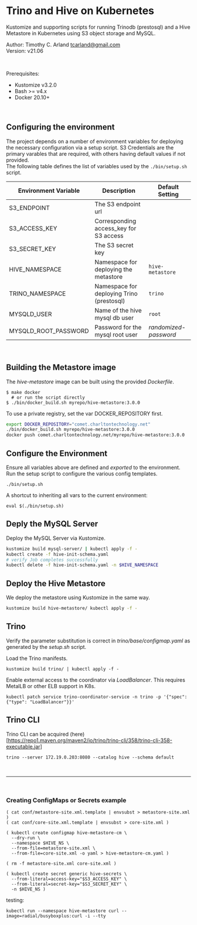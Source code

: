 Trino and Hive on Kubernetes
============================

Kustomize and supporting scripts for running Trinodb (prestosql) and 
a Hive Metastore in Kubernetes using S3 object storage and MySQL. 


Author:  Timothy C. Arland <tcarland@gmail.com>  <br>
Version: v21.06

<br>

Prerequisites:
- Kustomize v3.2.0
- Bash >= v4.x
- Docker 20.10+

<br>

## Configuring the environment

The project depends on a number of environment variables for deploying the 
necessary configuration via a setup script. S3 Credentials are the primary 
varables that are required, with others having default values if not provided.  
The following table defines the list of variables used by the `./bin/setup.sh` 
script.

| Environment Variable |    Description   |  Default Setting |
| -------------------- | -------------------------------| ---------------|
| S3_ENDPOINT          |  The S3 endpoint url |       |
| S3_ACCESS_KEY        |  Corresponding access_key for S3 access |     |
| S3_SECRET_KEY        |  The S3 secret key |       |
| HIVE_NAMESPACE       |  Namespace for deploying the metastore | `hive-metastore`  |
| TRINO_NAMESPACE      |  Namespace for deploying Trino (prestosql) | `trino`  |
| MYSQLD_USER          |  Name of the hive mysql db user  | `root` |
| MYSQLD_ROOT_PASSWORD |  Password for the mysql root user |  *randomized-password* |

<br>

## Building the Metastore image

The *hive-metastore* image can be built using the provided *Dockerfile*. 
```
$ make docker 
  # or run the script directly
$ ./bin/docker_build.sh myrepo/hive-metastore:3.0.0
```

To use a private registry, set the var DOCKER_REPOSITORY first.
```sh
export DOCKER_REPOSITORY="comet.charltontechnology.net"
./bin/docker_build.sh myrepo/hive-metastore:3.0.0
docker push comet.charltontechnology.net/myrepo/hive-metastore:3.0.0
```

## Configure the Environment

Ensure all variables above are defined and *exported* to the environment.
Run the setup script to configure the various config templates.
```
./bin/setup.sh
```

A shortcut to inheriting all vars to the current environment:
```
eval $(./bin/setup.sh)
```

## Deply the MySQL Server

Deploy the MySQL Server via Kustomize.
```sh
kustomize build mysql-server/ | kubectl apply -f -
kubectl create -f hive-init-schema.yaml
# verify Job completes successfully
kubectl delete -f hive-init-schema.yaml -n $HIVE_NAMESPACE
```

## Deploy the Hive Metastore
We deploy the metastore using Kustomize in the same way.
```sh
kustomize build hive-metastore/ kubectl apply -f -
```


## Trino

Verify the parameter substitution is correct in *trino/base/configmap.yaml* as 
generated by the *setup.sh* script.

Load the Trino manifests.
```
kustomize build trino/ | kubectl apply -f -
```

Enable external access to the coordinator via *LoadBalancer*. This requires MetalLB or 
other ELB support in K8s.
```
kubectl patch service trino-coordinator-service -n trino -p '{"spec": {"type": "LoadBalancer"}}'
```

## Trino CLI

Trino CLI can be acquired (here)[https://repo1.maven.org/maven2/io/trino/trino-cli/358/trino-cli-358-executable.jar]
```
trino --server 172.19.0.203:8080 --catalog hive --schema default
```

<br>

---

<br>

### Creating ConfigMaps or Secrets example
```
( cat conf/metastore-site.xml.template | envsubst > metastore-site.xml )
( cat conf/core-site.xml.template | envsubst > core-site.xml )

( kubectl create configmap hive-metastore-cm \
  --dry-run \
  --namespace $HIVE_NS \
  --from-file=metastore-site.xml \
  --from-file=core-site.xml -o yaml > hive-metastore-cm.yaml )

( rm -f metastore-site.xml core-site.xml )

( kubectl create secret generic hive-secrets \
  --from-literal=access-key="$S3_ACCESS_KEY" \
  --from-literal=secret-key="$S3_SECRET_KEY" \
  -n $HIVE_NS )
```

testing:
```
kubectl run --namespace hive-metastore curl --image=radial/busyboxplus:curl -i --tty 
```